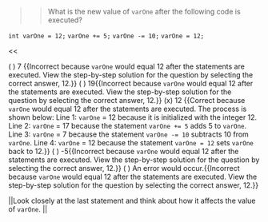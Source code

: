 >>What is the new value of <code>varOne</code> after the following code is executed?
<p><code>int varOne = 12;</code>
<code>varOne += 5;</code>
<code>varOne -= 10;</code>
<code>varOne = 12;</code></p><<

( ) 7 {{Incorrect because <code>varOne</code> would equal 12 after the statements are executed. View the step-by-step solution for the question by selecting the correct answer, 12.}}
( ) 19{{Incorrect because <code>varOne</code> would equal 12 after the statements are executed. View the step-by-step solution for the question by selecting the correct answer, 12.}}
(x) 12 {{Correct because <code>varOne</code> would equal 12 after the statements are executed. 
The process is shown below:
Line 1: <code>varOne</code> = 12 because it is initialized with the integer 12.
Line 2: <code>varOne</code> = 17 because the statement <code>varOne += 5</code> adds 5 to <code>varOne</code>.
Line 3: <code>varOne</code> = 7 because the statement <code>varOne -= 10</code> subtracts 10 from <code>varOne</code>.
Line 4: <code>varOne</code> = 12 because the statement <code>varOne = 12</code> sets <code>varOne</code> back to 12.}}
( ) -5{{Incorrect because <code>varOne</code> would equal 12 after the statements are executed. View the step-by-step solution for the question by selecting the correct answer, 12.}}
( ) An error would occur.{{Incorrect because <code>varOne</code> would equal 12 after the statements are executed. View the step-by-step solution for the question by selecting the correct answer, 12.}}

||Look closely at the last statement and think about how it affects the value of <code>varOne</code>. ||
